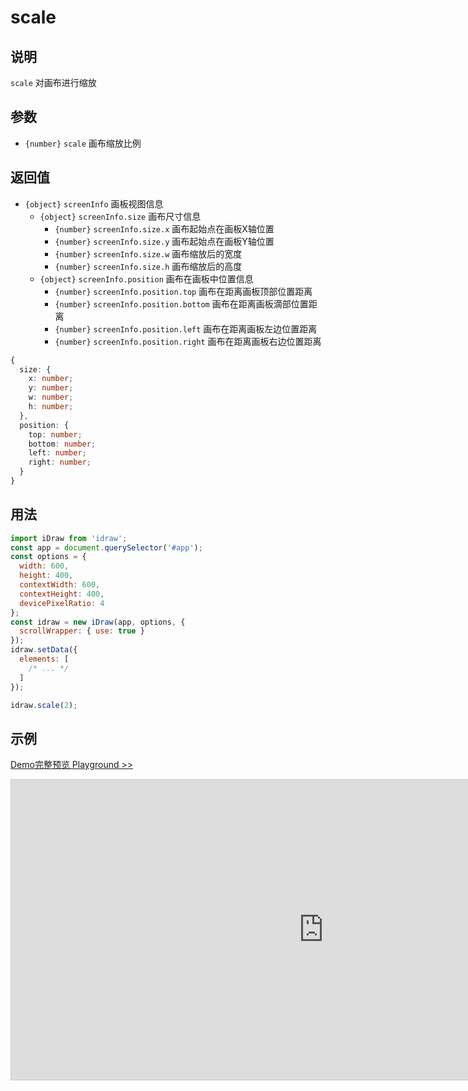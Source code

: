 # scale

## 说明

`scale` 对画布进行缩放

## 参数

- `{number}` `scale` 画布缩放比例

## 返回值

- `{object}` `screenInfo` 画板视图信息
  - `{object}` `screenInfo.size` 画布尺寸信息
    - `{number}` `screenInfo.size.x` 画布起始点在画板X轴位置
    - `{number}` `screenInfo.size.y` 画布起始点在画板Y轴位置
    - `{number}` `screenInfo.size.w` 画布缩放后的宽度
    - `{number}` `screenInfo.size.h` 画布缩放后的高度
  - `{object}` `screenInfo.position` 画布在画板中位置信息
    - `{number}` `screenInfo.position.top` 画布在距离画板顶部位置距离
    - `{number}` `screenInfo.position.bottom` 画布在距离画板滴部位置距离
    - `{number}` `screenInfo.position.left` 画布在距离画板左边位置距离
    - `{number}` `screenInfo.position.right` 画布在距离画板右边位置距离

```ts
{
  size: {
    x: number;
    y: number;
    w: number;
    h: number;
  },
  position: {
    top: number;
    bottom: number;
    left: number;
    right: number;
  }
}
```

## 用法

```js
import iDraw from 'idraw';
const app = document.querySelector('#app');
const options = {
  width: 600,
  height: 400,
  contextWidth: 600,
  contextHeight: 400,
  devicePixelRatio: 4
};
const idraw = new iDraw(app, options, {
  scrollWrapper: { use: true }
});
idraw.setData({
  elements: [
    /* ... */
  ]
});

idraw.scale(2);
```

## 示例

[Demo完整预览 Playground >>](https://idraw.js.org/playground/?demo=api-scale)

<iframe class="idraw-playground-preview" 
  src="https://idraw.js.org/playground/?demo=api-scale&header=false&sider=false&default-editor-split=50" 
  width="1000" height="480" frameborder="no" border="0"
  style="border: 1px solid #cecece; margin: 0px auto;"
></iframe>
